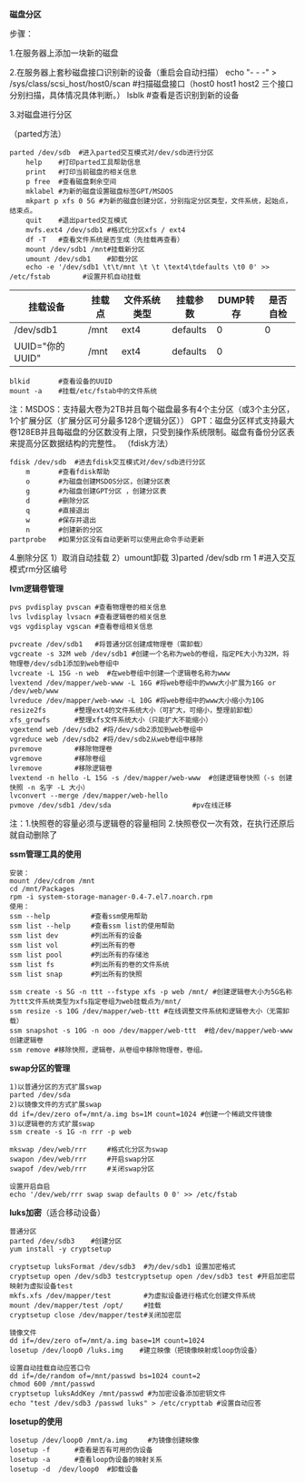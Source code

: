
**磁盘分区**

步骤：

1.在服务器上添加一块新的磁盘

2.在服务器上套秒磁盘接口识别新的设备（重启会自动扫描）
echo "- - -" > /sys/class/scsi_host/host0/scan  #扫描磁盘接口（host0 host1 host2 三个接口分别扫描，具体情况具体判断。）
lsblk		#查看是否识别到新的设备

3.对磁盘进行分区

（parted方法）

```
parted /dev/sdb  #进入parted交互模式对/dev/sdb进行分区
	help	#打印parted工具帮助信息
	print	#打印当前磁盘的相关信息
	p free	#查看磁盘剩余空间
	mklabel #为新的磁盘设置磁盘标签GPT/MSDOS
	mkpart p xfs 0 5G #为新的磁盘创建分区，分别指定分区类型，文件系统，起始点，结束点。
	quit	#退出parted交互模式
	mvfs.ext4 /dev/sdb1 #格式化分区xfs / ext4
	df -T 	#查看文件系统是否生成（先挂载再查看）
	mount /dev/sdb1 /mnt#挂载新分区
	umount /dev/sdb1	#卸载分区
	echo -e '/dev/sdb1 \t\t/mnt \t \t \text4\tdefaults \t0 0' >> /etc/fstab		   #设置开机自动挂载
```



| 挂载设备        | 挂载点 | 文件系统类型 | 挂载参数 | DUMP转存 | 是否自检 |
| --------------- | ------ | ------------ | -------- | -------- | -------- |
| /dev/sdb1       | /mnt   | ext4         | defaults | 0        | 0        |
| UUID="你的UUID" | /mnt   | ext4         | defaults | 0        |          |

```
blkid 		#查看设备的UUID
mount -a	#挂载/etc/fstab中的文件系统
```

注：MSDOS：支持最大卷为2TB并且每个磁盘最多有4个主分区（或3个主分区，1个扩展分区（扩展分区可分最多128个逻辑分区））
	GPT：磁盘分区样式支持最大卷128EB并且每磁盘的分区数没有上限，只受到操作系统限制。磁盘有备份分区表来提高分区数据结构的完整性。
	（fdisk方法）

```
fdisk /dev/sdb  #进去fdisk交互模式对/dev/sdb进行分区
	m		#查看fdisk帮助
	o		#为磁盘创建MSDOS分区，创建分区表
	g		#为磁盘创建GPT分区 ，创建分区表
	d		#删除分区
	q		#直接退出
	w		#保存并退出 
	n		#创建新的分区
partprobe 	#如果分区没有自动更新可以使用此命令手动更新
```

4.删除分区
1）取消自动挂载
2）umount卸载
3)parted /dev/sdb 
	rm 1		#进入交互模式rm分区编号

**lvm逻辑卷管理**

```
pvs pvdisplay pvscan #查看物理卷的相关信息
lvs lvdisplay lvsacn #查看逻辑卷的相关信息
vgs vgdisplay vgscan #查看卷组相关信息

pvcreate /dev/sdb1	 #将普通分区创建成物理卷（需卸载）
vgcreate -s 32M web /dev/sdb1 #创建一个名称为web的卷组，指定PE大小为32M，将物理卷/dev/sdb1添加到web卷组中
lvcreate -L 15G -n web  #在web卷组中创建一个逻辑卷名称为www
lvextend /dev/mapper/web-www -L 16G #将web卷组中的www大小扩展为16G or /dev/web/www
lvreduce /dev/mapper/web-www -L 10G #将web卷组中的www大小缩小为10G
resize2fs		#整理ext4的文件系统大小（可扩大，可缩小，整理前卸载）
xfs_growfs		#整理xfs文件系统大小（只能扩大不能缩小）
vgextend web /dev/sdb2 #将/dev/sdb2添加到web卷组中
vgreduce web /dev/sdb2 #将/dev/sdb2从web卷组中移除
pvremove 		#移除物理卷
vgremove		#移除卷组
lvremove		#移除逻辑卷 
lvextend -n hello -L 15G -s /dev/mapper/web-www  #创建逻辑卷快照（-s 创建快照 -n 名字 -L 大小）
lvconvert --merge /dev/mapper/web-hello
pvmove /dev/sdb1 /dev/sda					 #pv在线迁移
```

注：1.快照卷的容量必须与逻辑卷的容量相同
	2.快照卷仅一次有效，在执行还原后就自动删除了

**ssm管理工具的使用**

```
安装：
mount /dev/cdrom /mnt	
cd /mnt/Packages
rpm -i system-storage-manager-0.4-7.el7.noarch.rpm
使用：
ssm --help   		#查看ssm使用帮助
ssm list --help 	#查看ssm list的使用帮助
ssm list dev		#列出所有的设备
ssm list vol		#列出所有的卷	
ssm list pool		#列出所有的存储池
ssm list fs			#列出所有的卷的文件系统
ssm list snap		#列出所有的快照

ssm create -s 5G -n ttt --fstype xfs -p web /mnt/ #创建逻辑卷大小为5G名称为ttt文件系统类型为xfs指定卷组为web挂载点为/mnt/
ssm resize -s 10G /dev/mapper/web-ttt #在线调整文件系统和逻辑卷大小（无需卸载）
ssm snapshot -s 10G -n ooo /dev/mapper/web-ttt	#给/dev/mapper/web-www创建逻辑卷
ssm remove #移除快照，逻辑卷，从卷组中移除物理卷，卷组。
```

**swap分区的管理**

```
1)以普通分区的方式扩展swap
parted /dev/sda
2)以镜像文件的方式扩展swap
dd if=/dev/zero of=/mnt/a.img bs=1M count=1024 #创建一个稀疏文件镜像
3)以逻辑卷的方式扩展swap
ssm create -s 1G -n rrr -p web

mkswap /dev/web/rrr		#格式化分区为swap
swapon /dev/web/rrr		#开启swap分区
swapof /dev/web/rrr		#关闭swap分区

设置开启自启
echo '/dev/web/rrr swap swap defaults 0 0' >> /etc/fstab
```

**luks加密**（适合移动设备）

```
普通分区
parted /dev/sdb3 	#创建分区
yum install -y cryptsetup

cryptsetup luksFormat /dev/sdb3  #为/dev/sdb1 设置加密格式
cryptsetup open /dev/sdb3 testcryptsetup open /dev/sdb3 test #开启加密层映射为虚拟设备test
mkfs.xfs /dev/mapper/test 		 #为虚拟设备进行格式化创建文件系统
mount /dev/mapper/test /opt/	 #挂载
cryptsetup close /dev/mapper/test#关闭加密层

镜像文件
dd if=/dev/zero of=/mnt/a.img base=1M count=1024
losetup /dev/loop0 /luks.img	#建立映像（把镜像映射成loop伪设备）

设置自动挂载自动应答口令
dd if=/de/random of=/mnt/passwd bs=1024 count=2
chmod 600 /mnt/passwd
cryptsetup luksAddKey /mnt/passwd #为加密设备添加密钥文件
echo "test /dev/sdb3 /passwd luks" > /etc/crypttab #设置自动应答
```

**losetup的使用**

```
losetup /dev/loop0 /mnt/a.img     #为镜像创建映像
losetup -f		#查看是否有可用的伪设备
losetup -a		#查看loop伪设备的映射关系
losetup -d	/dev/loop0	#卸载设备
```




